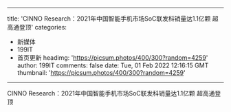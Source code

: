 
---
title: 'CINNO Research：2021年中国智能手机市场SoC联发科销量达1.1亿颗 超高通登顶'
categories: 
 - 新媒体
 - 199IT
 - 首页更新
headimg: 'https://picsum.photos/400/300?random=4259'
author: 199IT
comments: false
date: Tue, 01 Feb 2022 12:16:15 GMT
thumbnail: 'https://picsum.photos/400/300?random=4259'
---

<div>   
CINNO Research：2021年中国智能手机市场SoC联发科销量达1.1亿颗 超高通登顶  
</div>
            